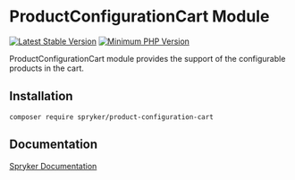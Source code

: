 # ProductConfigurationCart Module
[![Latest Stable Version](https://poser.pugx.org/spryker/product-configuration-cart/v/stable.svg)](https://packagist.org/packages/spryker/product-configuration-cart)
[![Minimum PHP Version](https://img.shields.io/badge/php-%3E%3D%208.1-8892BF.svg)](https://php.net/)

ProductConfigurationCart module provides the support of the configurable products in the cart.

## Installation

```
composer require spryker/product-configuration-cart
```

## Documentation

[Spryker Documentation](https://docs.spryker.com)
